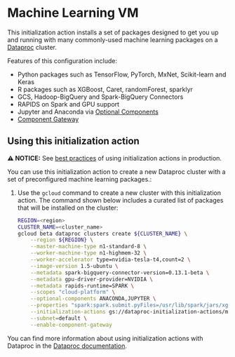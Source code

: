 # Machine Learning VM

This initialization action installs a set of packages designed to get you up and running with many commonly-used machine learning packages on a
[Dataproc](https://cloud.google.com/dataproc) cluster.

Features of this configuration include:

* Python packages such as  TensorFlow, PyTorch, MxNet, Scikit-learn and Keras
* R packages such as XGBoost, Caret, randomForest, sparklyr
* GCS, Hadoop-BigQuery and Spark-BigQuery Connectors
* RAPIDS on Spark and GPU support
* Jupyter and Anaconda via [Optional Components](https://cloud.google.com/dataproc/docs/concepts/components/overview)
* [Component Gateway](https://cloud.google.com/dataproc/docs/concepts/accessing/dataproc-gateways)


## Using this initialization action

**:warning: NOTICE:** See [best practices](/README.md#how-initialization-actions-are-used) of using initialization actions in production.

You can use this initialization action to create a new Dataproc cluster with
a set of preconfigured machine learning packages.:

1.  Use the `gcloud` command to create a new cluster with this initialization action. The command shown below includes a curated list of packages that will be installed on the cluster:

    ```bash
    REGION=<region>
    CLUSTER_NAME=<cluster_name>
    gcloud beta dataproc clusters create ${CLUSTER_NAME} \
        --region ${REGION} \
        --master-machine-type n1-standard-8 \
        --worker-machine-type n1-highmem-32 \
        --worker-accelerator type=nvidia-tesla-t4,count=2 \
        --image-version 1.5-ubuntu \
        --metadata spark-bigquery-connector-version=0.13.1-beta \
        --metadata gpu-driver-provider=NVIDIA \
        --metadata rapids-runtime=SPARK \
        --scopes "cloud-platform" \
        --optional-components ANACONDA,JUPYTER \
        --properties "spark:spark.submit.pyFiles=/usr/lib/spark/jars/xgboost4j-spark_2.x-1.0.0-Beta4.jar" \
        --initialization-actions gs://dataproc-initialization-actions/ml-vm/ml-vm.sh \
        --subnet=default \
        --enable-component-gateway  
    ```

You can find more information about using initialization actions with Dataproc
in the [Dataproc documentation](https://cloud.google.com/dataproc/init-actions).
